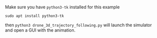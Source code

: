 Make sure you have `python3-tk` installed for this example

```
sudo apt install python3-tk
```

then `python3 drone_3d_trajectory_following.py` will launch the simulator and open a GUI with the animation.
